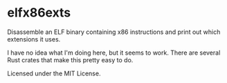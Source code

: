 # elfx86exts

Disassemble an ELF binary containing x86 instructions and print out which
extensions it uses.

I have no idea what I'm doing here, but it seems to work. There are several
Rust crates that make this pretty easy to do.

Licensed under the MIT License.
